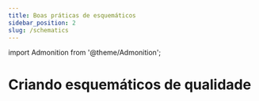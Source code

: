 ```yaml
---
title: Boas práticas de esquemáticos
sidebar_position: 2
slug: /schematics
---
```


import Admonition from '@theme/Admonition';

# Criando esquemáticos de qualidade
